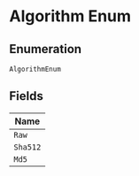
# Algorithm Enum

## Enumeration

`AlgorithmEnum`

## Fields

| Name |
|  --- |
| `Raw` |
| `Sha512` |
| `Md5` |

